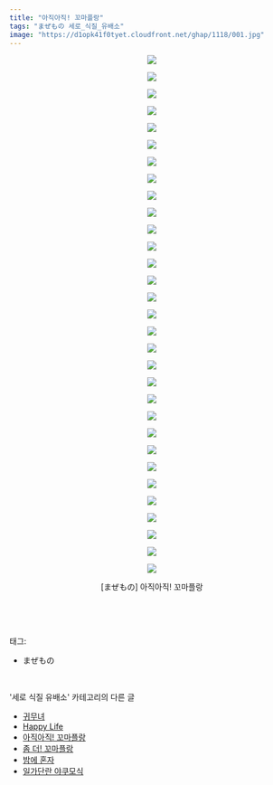 ```yaml
---
title: "아직아직! 꼬마플랑"
tags: "まぜもの 세로_식질_유배소"
image: "https://d1opk41f0tyet.cloudfront.net/ghap/1118/001.jpg"
---
```

<div class="article">
<p style="text-align: center; clear: none; float: none;"><img src="{{ site.imgserver10 }}/ghap/1118/001.jpg"/></p>
<p style="text-align: center; clear: none; float: none;"><img src="{{ site.imgserver10 }}/ghap/1118/002.jpg"/></p>
<p style="text-align: center; clear: none; float: none;"><img src="{{ site.imgserver10 }}/ghap/1118/003.jpg"/></p>
<p style="text-align: center; clear: none; float: none;"><img src="{{ site.imgserver10 }}/ghap/1118/004.jpg"/></p>
<p style="text-align: center; clear: none; float: none;"><img src="{{ site.imgserver10 }}/ghap/1118/005.jpg"/></p>
<p style="text-align: center; clear: none; float: none;"><img src="{{ site.imgserver10 }}/ghap/1118/006.jpg"/></p>
<p style="text-align: center; clear: none; float: none;"><img src="{{ site.imgserver10 }}/ghap/1118/007.jpg"/></p>
<p style="text-align: center; clear: none; float: none;"><img src="{{ site.imgserver10 }}/ghap/1118/008.jpg"/></p>
<p style="text-align: center; clear: none; float: none;"><img src="{{ site.imgserver10 }}/ghap/1118/009.jpg"/></p>
<p style="text-align: center; clear: none; float: none;"><img src="{{ site.imgserver10 }}/ghap/1118/010.jpg"/></p>
<p style="text-align: center; clear: none; float: none;"><img src="{{ site.imgserver10 }}/ghap/1118/011.jpg"/></p>
<p style="text-align: center; clear: none; float: none;"><img src="{{ site.imgserver10 }}/ghap/1118/012.jpg"/></p>
<p style="text-align: center; clear: none; float: none;"><img src="{{ site.imgserver10 }}/ghap/1118/013.jpg"/></p>
<p style="text-align: center; clear: none; float: none;"><img src="{{ site.imgserver10 }}/ghap/1118/014.jpg"/></p>
<p style="text-align: center; clear: none; float: none;"><img src="{{ site.imgserver10 }}/ghap/1118/015.jpg"/></p>
<p style="text-align: center; clear: none; float: none;"><img src="{{ site.imgserver10 }}/ghap/1118/016.jpg"/></p>
<p style="text-align: center; clear: none; float: none;"><img src="{{ site.imgserver10 }}/ghap/1118/017.jpg"/></p>
<p style="text-align: center; clear: none; float: none;"><img src="{{ site.imgserver10 }}/ghap/1118/018.jpg"/></p>
<p style="text-align: center; clear: none; float: none;"><img src="{{ site.imgserver10 }}/ghap/1118/019.jpg"/></p>
<p style="text-align: center; clear: none; float: none;"><img src="{{ site.imgserver10 }}/ghap/1118/020.jpg"/></p>
<p style="text-align: center; clear: none; float: none;"><img src="{{ site.imgserver10 }}/ghap/1118/021.jpg"/></p>
<p style="text-align: center; clear: none; float: none;"><img src="{{ site.imgserver10 }}/ghap/1118/022.jpg"/></p>
<p style="text-align: center; clear: none; float: none;"><img src="{{ site.imgserver10 }}/ghap/1118/023.jpg"/></p>
<p style="text-align: center; clear: none; float: none;"><img src="{{ site.imgserver10 }}/ghap/1118/024.jpg"/></p>
<p style="text-align: center; clear: none; float: none;"><img src="{{ site.imgserver10 }}/ghap/1118/025.jpg"/></p>
<p style="text-align: center; clear: none; float: none;"><img src="{{ site.imgserver10 }}/ghap/1118/026.jpg"/></p>
<p style="text-align: center; clear: none; float: none;"><img src="{{ site.imgserver10 }}/ghap/1118/027.jpg"/></p>
<p style="text-align: center; clear: none; float: none;"><img src="{{ site.imgserver10 }}/ghap/1118/028.jpg"/></p>
<p style="text-align: center; clear: none; float: none;"><img src="{{ site.imgserver10 }}/ghap/1118/029.jpg"/></p>
<p style="text-align: center; clear: none; float: none;"><img src="{{ site.imgserver10 }}/ghap/1118/030.jpg"/></p>
<p style="text-align: center; clear: none; float: none;"><img src="{{ site.imgserver10 }}/ghap/1118/031.jpg"/></p>
<p style="text-align: center; clear: none; float: none;">[まぜもの] 아직아직! 꼬마플랑</p>
<p><br/></p>
</div><br/>
<div class="tagTrail">
<p>태그: </p>
<ul>
<li>まぜもの</li>
</ul>
</div><br/>
<div class="another">
<p>'세로 식질 유배소' 카테고리의 다른 글</p>
<ul>
<li><a href="/ghap_1177">귀무녀</a></li>
<li><a href="/ghap_1153">Happy Life</a></li>
<li><a href="/ghap_1118">아직아직! 꼬마플랑</a></li>
<li><a href="/ghap_1005">좀 더! 꼬마플랑</a></li>
<li><a href="/ghap_993">밤에 혼자</a></li>
<li><a href="/ghap_980">일가단란 야쿠모식</a></li>
</ul>
</div><br/>
<div class="cb_module cb_fluid">
<div class="cb_wrt cb_profile">
</div><!-- commentList close -->
</div><br/>
